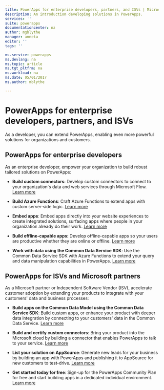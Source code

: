 ```yaml
---
title: PowerApps for enterprise developers, partners, and ISVs | Microsoft Docs
description: An introduction developing solutions in PowerApps.
services: ''
suite: powerapps
documentationcenter: na
author: mgblythe
manager: anneta
editor: ''
tags: ''

ms.service: powerapps
ms.devlang: na
ms.topic: article
ms.tgt_pltfrm: na
ms.workload: na
ms.date: 05/01/2017
ms.author: mblythe

---
```


# PowerApps for enterprise developers, partners, and ISVs

As a developer, you can extend PowerApps, enabling even more powerful solutions for organizations and customers.

## PowerApps for enterprise developers

As an enterprise developer, empower your organization to build robust tailored solutions on PowerApps:

- **Build custom connectors**: Develop custom connectors to connect to your organization's data and web services through Microsoft Flow. [Learn more](https://docs.microsoft.com/connectors/custom-connectors/)

- **Build Azure Functions**: Craft Azure Functions to extend apps with custom server-side logic. [Learn more](https://docs.microsoft.com/azure/azure-functions/functions-powerapps-scenario)

- **Embed apps**: Embed apps directly into your website experiences to create integrated solutions, surfacing apps where people in your organization already do their work. [Learn more](../embed-apps-dev.md)

- **Build offline-capable apps**: Develop offline-capable apps so your users are productive whether they are online or offline. [Learn more](../offline-apps.md)

- **Work with data using the Common Data Service SDK**: Use the Common Data Service SDK with Azure Functions to extend your query and data manipulation capabilities in PowerApps. [Learn more](https://aka.ms/whgr2w)

## PowerApps for ISVs and Microsoft partners

As a Microsoft partner or Independent Software Vendor (ISV), accelerate customer adoption by extending your products to integrate with your customers' data and business processes:

- **Build apps on the Common Data Model using the Common Data Service SDK**: Build custom apps, or enhance your product with deeper data integration by connecting to your customers' data in the Common Data Service. [Learn more](https://aka.ms/eek20s)

- **Build and certify custom connectors**: Bring your product into the Microsoft cloud by building a connector that enables PowerApps to talk to your service. [Learn more](https://docs.microsoft.com/connectors/custom-connectors/submit-certification)

- **List your solution on AppSource**: Generate new leads for your business by building an app with PowerApps and publishing it to AppSource for new customers to test-drive. [Learn more](dev-appsource-test-drive.md)

- **Get started today for free**: Sign-up for the PowerApps Community Plan for free and start building apps in a dedicated individual environment. [Learn more](../maker/dev-community-plan.md)